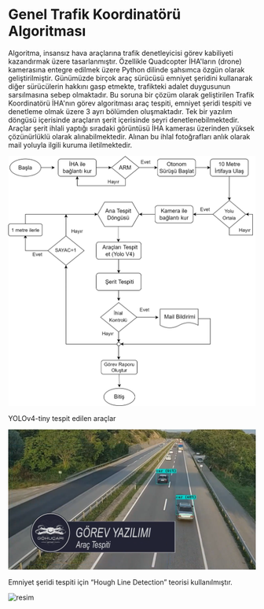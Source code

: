 # Genel Trafik Koordinatörü Algoritması

Algoritma, insansız hava araçlarına trafik denetleyicisi görev kabiliyeti kazandırmak üzere tasarlanmıştır. Özellikle Quadcopter İHA'ların (drone) kamerasına entegre 
edilmek üzere Python dilinde şahsımca özgün olarak geliştirilmiştir. Günümüzde birçok araç sürücüsü emniyet şeridini kullanarak diğer sürücülerin hakkını gasp etmekte,
trafikteki adalet duygusunun sarsılmasına sebep olmaktadır. Bu soruna bir çözüm olarak geliştirilen Trafik Koordinatörü İHA'nın görev algoritması araç tespiti, 
emniyet şeridi tespiti ve denetleme olmak üzere 3 ayrı bölümden oluşmaktadır. Tek bir yazılım döngüsü içerisinde araçların şerit içerisinde seyri denetlenebilmektedir. 
Araçlar şerit ihlali yaptığı sıradaki görüntüsü İHA kamerası üzerinden yüksek çözünürlüklü olarak alınabilmektedir. Alınan bu ihlal fotoğrafları anlık olarak mail 
yoluyla ilgili kuruma iletilmektedir.

![resim](https://github.com/mehmet-engineer/General_Traffic_Coordinator_Algorithm/blob/master/algoritma.png)


YOLOv4-tiny tespit edilen araçlar

![resim](https://github.com/mehmet-engineer/General_Traffic_Coordinator_Algorithm/blob/master/arac_tespit.png)

Emniyet şeridi tespiti için “Hough Line Detection” teorisi kullanılmıştır. 

![resim](https://github.com/mehmet-engineer/General_Traffic_Coordinator_Algorithm/blob/master/serit_tespit.png)

